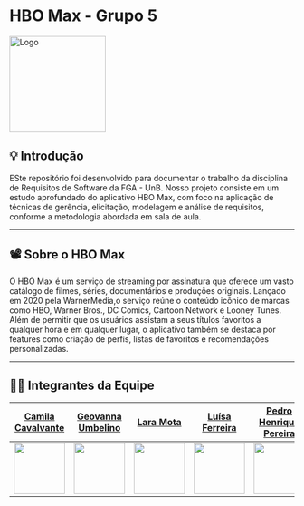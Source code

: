 # HBO Max - Grupo 5

<div aling="center"> 
   <a href="https://www.hbomax.com/br/pt" target="_blank">
        <img src="https://i.postimg.cc/pLN4s280/hbo-max.jpg" height="170px" alt="Logo"/>
    </a>
</div>

## 💡 Introdução
ESte repositório foi desenvolvido para documentar o trabalho da disciplina de Requisitos de Software da FGA - UnB. Nosso projeto consiste em um estudo aprofundado 
do aplicativo HBO Max, com foco na aplicação de técnicas de gerência, elicitação, modelagem e análise de requisitos, conforme a metodologia abordada em sala de aula.

---

## 📽️ Sobre o HBO Max
O HBO Max é um serviço de streaming por assinatura que oferece um vasto catálogo de filmes, séries, documentários e produções originais.
Lançado em 2020 pela WarnerMedia,o serviço reúne o conteúdo icônico de marcas como HBO, Warner Bros., DC Comics, Cartoon Network e Looney Tunes. 
Além de permitir que os usuários assistam a seus títulos favoritos a qualquer hora e em qualquer lugar, o aplicativo também se destaca por features como criação de perfis, listas de favoritos e recomendações personalizadas.

---

## 👨‍💻 Integrantes da Equipe
| <span style="color:black;">[Camila Cavalvante](https://github.com/CamilaSilvaC)</span> | <span style="color:black;">[Geovanna Umbelino](https://github.com/GeovannaUmbelino)</span> | <span style="color:black;">[Lara Mota](https://github.com/mel14-hub)</span> | <span style="color:black;">[Luísa Ferreira](https://github.com/luisa12ll)</span> | <span style="color:black;">[Pedro Henrique Pereira](https://github.com/pedrohpsantos)</span> | <span style="color:black;">[Yan Matheus Aguiar](https://github.com/Yanmatheus0812)</span> |
|---|---|---|---|---|---|
| <div align="center"><img src="https://github.com/CamilaSilvaC.png" width="90"></div> | <div align="center"><img src="https://github.com/GeovannaUmbelino.png" width="90"></div> | <div align="center"><img src="https://github.com/mel14-hub.png" width="90"></div> | <div align="center"><img src="https://github.com/luisa12ll.png" width="90"></div> | <div align="center"><img src="https://github.com/pedrohpsantos.png" width="90"></div> | <div align="center"><img src="https://github.com/Yanmatheus0812.png" width="90"></div> |







